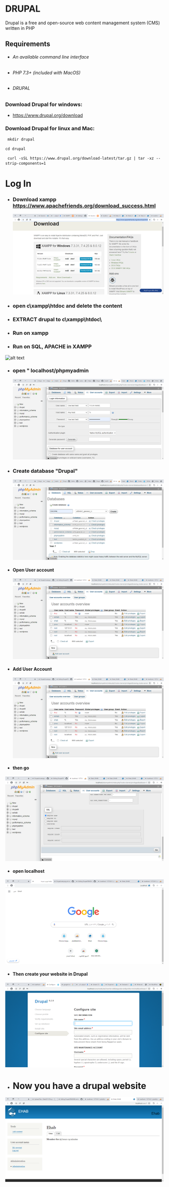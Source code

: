 # DRUPAL
Drupal  is a free and open-source web content management system (CMS) written in PHP 
## Requirements
 - ###### An available command line interface
 - ###### PHP 7.3+ (included with MacOS)
 - ###### DRUPAL

### Download Drupal for windows:
- https://www.drupal.org/download

### Download Drupal for linux and Mac:
```
 mkdir drupal
```
```
cd drupal
```
```
 curl -sSL https://www.drupal.org/download-latest/tar.gz | tar -xz --strip-components=1
```

#  Log In 

- ### Download xampp https://www.apachefriends.org/download_success.html
  ![alt text](https://github.com/Ehab2311/Drupal/blob/main/d%20xampp.png)
  
- ### open c\xampp\htdoc and delete the content 

- ### EXTRACT drupal to c\xampp\htdoc\


- ### Run on xampp 


- ### Run on SQL, APACHE in XAMPP 
 ![alt text](https://github.com/Ehab2311/Drupal/blob/main/XAMPP%20Control%20Panel%20v3.3.0%20%20%20%5B%20Compiled_%20Apr%206th%202021%20%5D%2023_11_2021%2012_49_37%20%D9%85.png)
- ### open  " localhost/phpmyadmin 
  ![alt text](https://github.com/Ehab2311/Drupal/blob/main/PHP.png)
- ### Create database "Drupal"
  ![alt text](https://github.com/Ehab2311/Drupal/blob/main/PHP2.png)
- #### Open User account 
  ![alt text](https://github.com/Ehab2311/Drupal/blob/main/add%202.png)
   
- #### Add User Account
  ![alt text](https://github.com/Ehab2311/Drupal/blob/main/add%20user%20account.png)
-  #### then go 
  ![alt text](https://github.com/Ehab2311/Drupal/blob/main/add%204.png)
- #### open localhost
 ![alt text](https://github.com/Ehab2311/Drupal/blob/main/local.png)

- #### Then create your website in Drupal 
![alt text](https://github.com/Ehab2311/Drupal/blob/main/image.png)
- # Now you have a drupal website 
![alt text](https://github.com/Ehab2311/Drupal/blob/main/web.png)

